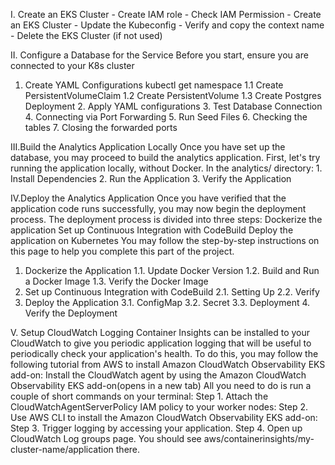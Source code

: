 I. Create an EKS Cluster
    - Create IAM role
      - Check IAM Permission
    - Create an EKS Cluster
    - Update the Kubeconfig
    - Verify and copy the context name
    - Delete the EKS Cluster (if not used)

II. Configure a Database for the Service
  Before you start, ensure you are connected to your K8s cluster 
  1. Create YAML Configurations
      kubectl get namespace
      1.1 Create PersistentVolumeClaim
      1.2 Create PersistentVolume
      1.3 Create Postgres Deployment 2. Apply YAML configurations 3. Test Database Connection 4. Connecting via Port Forwarding 5. Run Seed Files 6. Checking the tables 7. Closing the forwarded ports

III.Build the Analytics Application Locally
  Once you have set up the database, you may proceed to build the analytics application.
  First, let's try running the application locally, without Docker.
  In the analytics/ directory: 1. Install Dependencies 2. Run the Application 3. Verify the Application

IV.Deploy the Analytics Application
  Once you have verified that the application code runs successfully, you may now begin the deployment process. The deployment process is divided into three steps:
  Dockerize the application
  Set up Continuous Integration with CodeBuild
  Deploy the application on Kubernetes
  You may follow the step-by-step instructions on this page to help you complete this part of the project. 
  1. Dockerize the Application
    1.1. Update Docker Version
    1.2. Build and Run a Docker Image
    1.3. Verify the Docker Image 
  2. Set up Continuous Integration with CodeBuild
    2.1. Setting Up
    2.2. Verify  
  3. Deploy the Application
    3.1. ConfigMap
    3.2. Secret
    3.3. Deployment 4. Verify the Deployment
    
V. Setup CloudWatch Logging
  Container Insights can be installed to your CloudWatch to give you periodic application logging that will be useful to periodically check your application's health.
  To do this, you may follow the following tutorial from AWS to install Amazon CloudWatch Observability EKS add-on:
  Install the CloudWatch agent by using the Amazon CloudWatch Observability EKS add-on(opens in a new tab)
  All you need to do is run a couple of short commands on your terminal:
  Step 1. Attach the CloudWatchAgentServerPolicy IAM policy to your worker nodes:
  Step 2. Use AWS CLI to install the Amazon CloudWatch Observability EKS add-on:
  Step 3. Trigger logging by accessing your application.
  Step 4. Open up CloudWatch Log groups page. You should see aws/containerinsights/my-cluster-name/application there.
